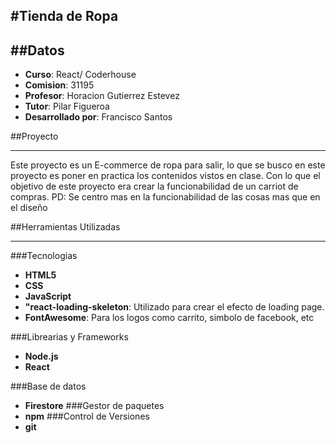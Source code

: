 #Tienda de Ropa
---
##Datos
---
* **Curso**: React/ Coderhouse
* **Comision**: 31195
* **Profesor**: Horacion Gutierrez Estevez
* **Tutor**: Pilar Figueroa
* **Desarrollado por**: Francisco Santos

##Proyecto
***
Este proyecto es un E-commerce de ropa para salir, lo que se busco en este proyecto es poner en practica los contenidos vistos en clase. Con lo  que el objetivo de este proyecto era crear la funcionabilidad de un carriot de compras.
PD: Se centro mas en la funcionabilidad de las cosas mas que en el diseño

##Herramientas Utilizadas
***
###Tecnologias
* **HTML5**
* **CSS**
* **JavaScript**
* **"react-loading-skeleton**: Utilizado para crear el efecto de loading page.
* **FontAwesome**: Para los logos como carrito, simbolo de facebook, etc

###Librearias y Frameworks
* **Node.js**
* **React**

###Base de datos
* **Firestore**
###Gestor de paquetes
* **npm**
###Control de Versiones
* **git**


